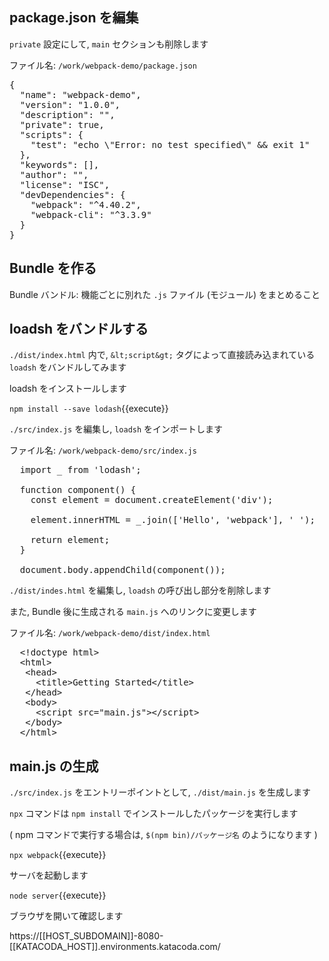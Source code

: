 ## package.json を編集

`private` 設定にして, `main` セクションも削除します

ファイル名: `/work/webpack-demo/package.json`

<pre class="file" data-filename="/work/webpack-demo/package.json" data-target="replace">
{
  "name": "webpack-demo",
  "version": "1.0.0",
  "description": "",
  "private": true,
  "scripts": {
    "test": "echo \"Error: no test specified\" && exit 1"
  },
  "keywords": [],
  "author": "",
  "license": "ISC",
  "devDependencies": {
    "webpack": "^4.40.2",
    "webpack-cli": "^3.3.9"
  }
}
</pre>

## Bundle を作る

Bundle バンドル: 機能ごとに別れた `.js` ファイル (モジュール) をまとめること

## loadsh をバンドルする

`./dist/index.html` 内で, `&lt;script&gt;` タグによって直接読み込まれている `loadsh` をバンドルしてみます

loadsh をインストールします

`npm install --save lodash`{{execute}}

`./src/index.js` を編集し, `loadsh` をインポートします

ファイル名: `/work/webpack-demo/src/index.js`

<pre class="file" data-filename="/work/webpack-demo/src/index.js" data-target="replace">
  import _ from 'lodash';

  function component() {
    const element = document.createElement('div');

    element.innerHTML = _.join(['Hello', 'webpack'], ' ');

    return element;
  }

  document.body.appendChild(component());
</pre>

`./dist/indes.html` を編集し, `loadsh` の呼び出し部分を削除します

また, Bundle 後に生成される `main.js` へのリンクに変更します

ファイル名: `/work/webpack-demo/dist/index.html`

<pre class="file" data-filename="/work/webpack-demo/dist/index.html" data-target="replace">
  &lt;!doctype html&gt;
  &lt;html&gt;
   &lt;head&gt;
     &lt;title&gt;Getting Started&lt;/title&gt;
   &lt;/head&gt;
   &lt;body&gt;
     &lt;script src="main.js"&gt;&lt;/script&gt;
   &lt;/body&gt;
  &lt;/html&gt;
</pre>

## main.js の生成

`./src/index.js` をエントリーポイントとして, `./dist/main.js` を生成します

`npx` コマンドは `npm install` でインストールしたパッケージを実行します

( npm コマンドで実行する場合は, `$(npm bin)/パッケージ名` のようになります )

`npx webpack`{{execute}}


サーバを起動します

`node server`{{execute}}

ブラウザを開いて確認します

https://[[HOST_SUBDOMAIN]]-8080-[[KATACODA_HOST]].environments.katacoda.com/
